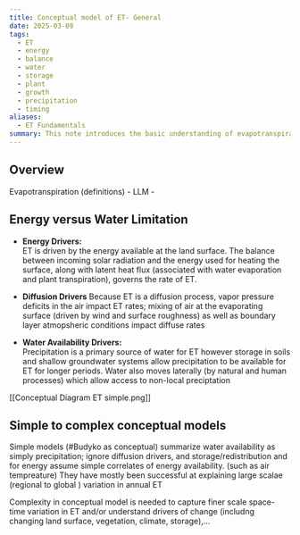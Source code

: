 ```yaml
---
title: Conceptual model of ET- General
date: 2025-03-09
tags:
  - ET
  - energy
  - balance
  - water
  - storage
  - plant
  - growth
  - precipitation
  - timing
aliases:
  - ET Fundamentals
summary: This note introduces the basic understanding of evapotranspiration (ET) as an exchange of water and energy when liquid water on a surface (land or ocean) becomes gaseous form in the atmosphere  - How much ET usually depends on whether energy or water availably is limiting along with the capacity of the atmosphere to hold water - A basic conceptual model covers the drivers of water availability (precipitation and storage) and energy availability (atmospheric and surface conditions) as well as the role played by plants
---
```


## Overview
Evapotranspiration (definitions) - LLM - 
## Energy versus Water Limitation

- **Energy  Drivers:**  
  ET is driven by the energy available at the land surface. The balance between incoming solar radiation and the energy used for heating the surface, along with latent heat flux (associated with water evaporation and plant transpiration), governs the rate of ET.
- **Diffusion Drivers**
    Because ET is a diffusion process, vapor pressure deficits in the air impact ET rates; mixing of air at the evaporating surface (driven by wind and surface roughness) as well as boundary layer atmopsheric conditions impact diffuse rates

- **Water Availability Drivers:**  
  Precipitation is a primary source of water for ET however storage in soils and shallow groundwater systems allow precipitation to be available for ET for longer periods.  Water also moves laterally (by natural and human processes) which allow access to non-local preciptation

[[Conceptual Diagram ET simple.png]]

## Simple to complex conceptual models

Simple models (#Budyko as conceptual) summarize water availability as simply precipitation; ignore diffusion drivers, and storage/redistribution and for energy assume simple  correlates of energy availability. (such as air tempreature) They have mostly been successful at explaining large scalae (regional to global ) variation in annual ET

Complexity in conceptual model is needed to capture finer scale space-time variation in ET and/or understand drivers of change (includng  changing land surface, vegetation, climate, storage),...


